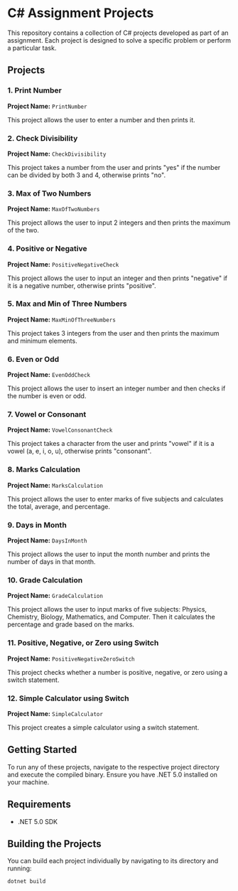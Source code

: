 # C# Assignment Projects

This repository contains a collection of C# projects developed as part of an assignment. Each project is designed to solve a specific problem or perform a particular task.

## Projects

### 1. Print Number
**Project Name:** `PrintNumber`

This project allows the user to enter a number and then prints it.

### 2. Check Divisibility
**Project Name:** `CheckDivisibility`

This project takes a number from the user and prints "yes" if the number can be divided by both 3 and 4, otherwise prints "no".

### 3. Max of Two Numbers
**Project Name:** `MaxOfTwoNumbers`

This project allows the user to input 2 integers and then prints the maximum of the two.

### 4. Positive or Negative
**Project Name:** `PositiveNegativeCheck`

This project allows the user to input an integer and then prints "negative" if it is a negative number, otherwise prints "positive".

### 5. Max and Min of Three Numbers
**Project Name:** `MaxMinOfThreeNumbers`

This project takes 3 integers from the user and then prints the maximum and minimum elements.

### 6. Even or Odd
**Project Name:** `EvenOddCheck`

This project allows the user to insert an integer number and then checks if the number is even or odd.

### 7. Vowel or Consonant
**Project Name:** `VowelConsonantCheck`

This project takes a character from the user and prints "vowel" if it is a vowel (a, e, i, o, u), otherwise prints "consonant".

### 8. Marks Calculation
**Project Name:** `MarksCalculation`

This project allows the user to enter marks of five subjects and calculates the total, average, and percentage.

### 9. Days in Month
**Project Name:** `DaysInMonth`

This project allows the user to input the month number and prints the number of days in that month.

### 10. Grade Calculation
**Project Name:** `GradeCalculation`

This project allows the user to input marks of five subjects: Physics, Chemistry, Biology, Mathematics, and Computer. Then it calculates the percentage and grade based on the marks.

### 11. Positive, Negative, or Zero using Switch
**Project Name:** `PositiveNegativeZeroSwitch`

This project checks whether a number is positive, negative, or zero using a switch statement.

### 12. Simple Calculator using Switch
**Project Name:** `SimpleCalculator`

This project creates a simple calculator using a switch statement.

## Getting Started

To run any of these projects, navigate to the respective project directory and execute the compiled binary. Ensure you have .NET 5.0 installed on your machine.

## Requirements

- .NET 5.0 SDK

## Building the Projects

You can build each project individually by navigating to its directory and running:

```sh
dotnet build

